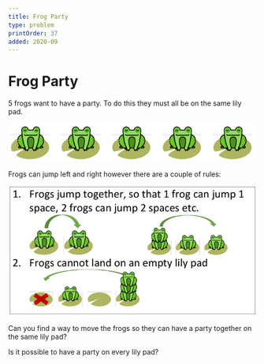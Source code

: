 ```yaml
---
title: Frog Party
type: problem
printOrder: 37
added: 2020-09
---
```


# Frog Party

5 frogs want to have a party. To do this they must all be on the same lily pad.

![](../../images/frog-party-1.png)   

Frogs can jump left and right however there are a couple of rules:   

![](../../images/frog-party-2.png)   

Can you find a way to move the frogs so they can have a party together on the same lily pad?   

Is it possible to have a party on every lily pad?


